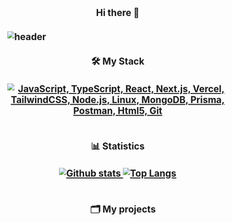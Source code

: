 <h2 align="center">Hi there 👋</h2>

<h2>

![header](https://i.imgur.com/crBjV1P.png)
</h2>

<div id="toc" align="center">
  <ul style="list-style: none">
    <summary>
      <h2>🛠️ My Stack</h2>
    </summary>
  </ul>
</div>
<h2 align="center">
  <a href="#">
    <img src="https://skillicons.dev/icons?i=js,ts,react,nextjs,vercel,tailwindcss,nodejs,linux,mongodb,prisma,postman,html,git" alt="JavaScript, TypeScript, React, Next.js, Vercel, TailwindCSS, Node.js, Linux, MongoDB, Prisma, Postman, Html5, Git" />
  </a>
  <br/>
  <br/>
</h2>

<div id="toc" align="center">
  <ul style="list-style: none">
    <summary>
      <h2>📊 Statistics</h2>
    </summary>
  </ul>
</div>
<h2 align="center">
  <a href="#">
    <img src="https://github-readme-stats.vercel.app/api?username=b1rd0w&show_icons=true&hide_rank=true&custom_title=Stats&count_private=true&hide=stars,issues&theme=transparent&border_color=0e1117" alt="Github stats" />
    <img src="https://github-readme-stats.vercel.app/api/top-langs/?username=b1rd0w&layout=compact&count_private=true&theme=transparent&border_color=0e1117" alt="Top Langs" />
  </a>
  <br/>
  <br/>
</h2>

<div id="user-content-toc" align="center">
  <ul style="list-style: none">
    <summary>
      <h2>🗂️ My projects</h2>
    </summary>
  </ul>
</div>
